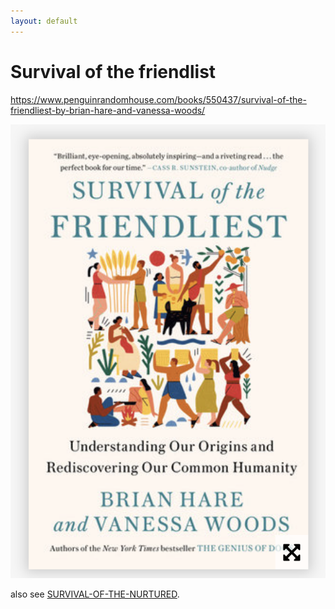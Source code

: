 ```yaml
---
layout: default
---
```

# Survival of the friendlist



https://www.penguinrandomhouse.com/books/550437/survival-of-the-friendliest-by-brian-hare-and-vanessa-woods/

![](media/cleanshot_2024-08-26-at-20-14-01@2x.png)

also see [SURVIVAL-OF-THE-NURTURED](SURVIVAL-OF-THE-NURTURED.md).